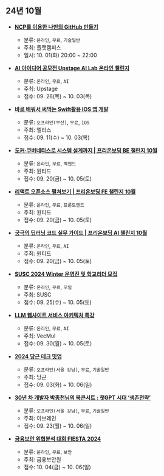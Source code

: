 ## 24년 10월
- __[NCP를 이용한 나만의 GitHub 만들기](https://flatcampus.liveklass.com/classes/218878)__
  - 분류: `온라인`, `무료`, `기술일반`
  - 주최: 플랫캠퍼스
  - 일시: 10. 01(화) 20:00 ~ 22:00

- __[AI 아이디어 공모전 Upstage AI Lab 온라인 챌린지](https://megabyteschool-careersevice.oopy.io/)__
  - 분류: `온라인`, `무료`, `AI`
  - 주최: Upstage
  - 접수: 09. 26(목) ~ 10. 03(목)
- __[바로 배워서 써먹는 Swift활용 IOS 앱 개발](https://docs.google.com/forms/d/e/1FAIpQLSfOBi-CTh9_gnvfOT4semzw0BE78fRUlcxYTsCl4OefG3GDEw/viewform)__
  - 분류: `오프라인(부산)`, `무료`, `iOS`
  - 주최: 엘리스
  - 접수: 09. 11(수) ~ 10. 03(목)
- __[도커·쿠버네티스로 시스템 설계까지 | 프리온보딩 BE 챌린지 10월](https://www.wanted.co.kr/events/pre_challenge_be_24)__
  - 분류: `온라인`, `무료`, `벡엔드`
  - 주최: 원티드
  - 접수: 09. 20(금) ~ 10. 05(토)
- __[리액트 오픈소스 펼쳐보기 | 프리온보딩 FE 챌린지 10월](https://www.wanted.co.kr/events/pre_challenge_fe_26)__
  - 분류: `온라인`, `무료`, `프론트엔드`
  - 주최: 원티드
  - 접수: 09. 20(금) ~ 10. 05(토)
- __[궁극의 딥러닝 코드 실무 가이드 | 프리온보딩 AI 챌린지 10월](https://www.wanted.co.kr/events/pre_challenge_ai_5)__
  - 분류: `온라인`, `무료`, `AI`
  - 주최: 원티드
  - 접수: 09. 20(금) ~ 10. 05(토)
- __[SUSC 2024 Winter 운영진 및 학교리더 모집](https://festa.io/events/6063)__
  - 분류: `온라인`, `무료`, `모임`
  - 주최: SUSC
  - 접수: 09. 25(수) ~ 10. 05(토)
- __[LLM 웹사이트 서비스 아키텍처 특강](https://docs.google.com/forms/d/e/1FAIpQLSe9CKXJblPVWjXp1-4i535SSkZVETZYrzfvEogBv8JfftYmkg/viewform)__
  - 분류: `온라인`, `무료`, `AI`
  - 주최: VecMul
  - 접수: 09. 30(월) ~ 10. 05(토)
- __[2024 당근 테크 밋업](https://tech-meetup.daangn.com/)__
  - 분류: `오프라인(서울 강남)`, `무료`, `기술일반`
  - 주최: 당근
  - 접수: 09. 03(화) ~ 10. 06(일)
- __[30년 차 개발자 박종천님의 북콘서트 : 챗GPT 시대 ‘생존전략’](https://okky.kr/articles/1515287?topic=it&page=1)__
  - 분류: `오프라인(서울 강남)`, `무료`, `기술일반`
  - 주최: 이브레인
  - 접수: 09. 23(월) ~ 10. 06(일)
- __[금융보안 위협분석 대회 FIESTA 2024](https://fiesta.fsec.or.kr/notice/1)__
  - 분류: `온라인`, `무료`, `보안`
  - 주최: 금융보안원
  - 접수: 10. 04(금) ~ 10. 06(일)
